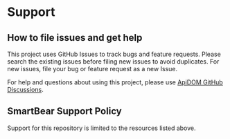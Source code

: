 # Support

## How to file issues and get help

This project uses GitHub Issues to track bugs and feature requests. Please search the existing
issues before filing new issues to avoid duplicates. For new issues, file your bug or
feature request as a new Issue.

For help and questions about using this project, please use [ApiDOM GitHub Discussions](https://github.com/swagger-api/apidom/discussions).

## SmartBear Support Policy

Support for this repository is limited to the resources listed above.
